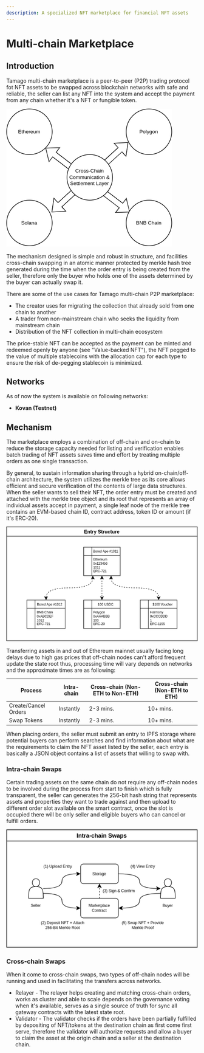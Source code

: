 ```yaml
---
description: A specialized NFT marketplace for financial NFT assets
---
```


# Multi-chain Marketplace

## Introduction

Tamago multi-chain marketplace is a peer-to-peer (P2P) trading protocol fot NFT assets to be swapped across blockchain networks with safe and reliable, the seller can list any NFT into the system and accept the payment from any chain whether it's a NFT or fungible token.&#x20;



![High-level overview of multi-chain marketplace](<.gitbook/assets/Untitled Diagram.drawio (15).png>)

The mechanism designed is simple and robust in structure, and facilities cross-chain swapping in an atomic manner protected by merkle hash tree generated during the time when the order entry is being created from the seller, therefore only the buyer who holds one of the assets determined by the buyer can actually swap it.

There are some of the use cases for Tamago multi-chain P2P marketplace:

* The creator uses for migrating the collection that already sold from one chain to another
* A trader from non-mainstream chain who seeks the liquidity from mainstream chain
* Distribution of the NFT collection in multi-chain ecosystem

The price-stable NFT can be accepted as the payment can be minted and redeemed openly by anyone (see "Value-backed NFT"), the NFT pegged to the value of multiple stablecoins with the allocation cap for each type to ensure the risk of de-pegging stablecoin is minimized.

## Networks

As of now the system is available on following networks:

* **Kovan (Testnet)**

## Mechanism

The marketplace employs a combination of off-chain and on-chain to reduce the storage capacity needed for listing and verification enables batch trading of NFT assets saves time and effort by treating multiple orders as one single transaction.&#x20;

By general, to sustain information sharing through a hybrid on-chain/off-chain architecture, the system utilizes the merkle tree as its core allows efficient and secure verification of the contents of large data structures. When the seller wants to sell their NFT, the order entry must be created and attached with the merkle tree object and its root that represents an array of individual assets accept in payment, a single leaf node of the merkle tree contains an EVM-based chain ID, contract address, token ID or amount (if it's ERC-20).

![Each entry contains a barter list and it will be uploaded to the storage for potential buyers to view](.gitbook/assets/Marketplace.drawio.png)

Transferring assets in and out of Ethereum mainnet usually facing long delays due to high gas prices that off-chain nodes can't afford frequent update the state root thus, processing time will vary depends on networks and the approximate times are as following:&#x20;

| Process              | Intra-chain | Cross-chain (Non-ETH to Non-ETH) | Cross-chain (Non-ETH to ETH) |
| -------------------- | ----------- | -------------------------------- | ---------------------------- |
| Create/Cancel Orders | Instantly   | 2-3 mins.                        | 10+ mins.                    |
| Swap Tokens          | Instantly   | 2-3 mins.                        | 10+ mins.                    |

When placing orders, the seller must submit an entry to IPFS storage where potential buyers can perform searches and find information about what are the requirements to claim the NFT asset listed by the seller, each entry is basically a JSON object contains a list of assets that willing to swap with.

### Intra-chain Swaps

Certain trading assets on the same chain do not require any off-chain nodes to be involved during the process from start to finish which is fully transparent, the seller can generates the 256-bit hash string that represents assets and properties they want to trade against and then upload to different order slot available on the smart contract, once the slot is occupied there will be only seller and eligible buyers who can cancel or fulfill orders.

![](<.gitbook/assets/Untitled Diagram.drawio (12) (3).png>)

### Cross-chain Swaps

When it come to cross-chain swaps, two types of off-chain nodes will be running and used in facilitating the transfers across networks.

* Relayer - The relayer helps creating and matching cross-chain orders, works as cluster and able to scale depends on the governance voting when it's available, serves as a single source of truth for sync all gateway contracts with the latest state root.
* Validator - The validator checks if the orders have been partially fulfilled by depositing of NFT/tokens at the destination chain as first come first serve, therefore the validator will authorize requests and allow a buyer to claim the asset at the origin chain and a seller at the destination chain.
